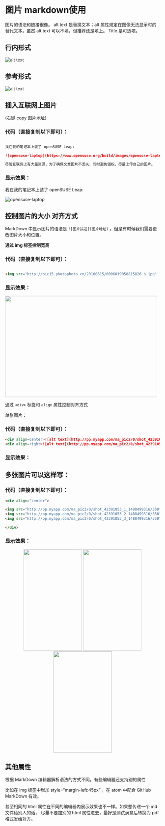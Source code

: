# 图片  markdown使用

图片的语法和链接很像。 alt text 是替换文本；alt 属性规定在图像无法显示时的替代文本。虽然 alt text 可以不填，但推荐还是填上。 Title 是可选项。

## 行内形式

![alt text](/path/to/img.jpg "Title")


## 参考形式

![alt text][id]

[id]: /path/to/img.jpg "Title"

## 插入互联网上图片

(右键 copy 图片地址)

### 代码（直接复制以下即可）：

```markdown

我在我的笔记本上装了 openSUSE Leap:

![opensuse-laptop](https://www.opensuse.org/build/images/opensuse-laptop.gif)

尽管互联网上有大量资源，为了确保文章图片不丢失，同时避免侵权，尽量上传自己的图片。

```

### 显示效果：

我在我的笔记本上装了 openSUSE Leap:

![opensuse-laptop](https://www.opensuse.org/build/images/opensuse-laptop.gif)

## 控制图片的大小 对齐方式

MarkDown 中显示图片的语法是 `![图片描述](图片地址)` 。但是有时候我们需要更改图片大小和位置。

**通过 img 标签控制宽高**

### 代码（直接复制以下即可）：

```markdown

<img src="http://pic15.photophoto.cn/20100615/0006019058815826_b.jpg"  height="330" width="495">

```

### 显示效果：

<img src="http://pic15.photophoto.cn/20100615/0006019058815826_b.jpg"  height="330" width="495">


通过 `<div>` 标签和 `align` 属性控制对齐方式

单张图片：

### 代码（直接复制以下即可）：

```markdown
<div align=center>![alt text](http://pp.myapp.com/ma_pic2/0/shot_42391053_1_1488499316/550 "Title")
<div align=right>![alt text](http://pp.myapp.com/ma_pic2/0/shot_42391053_1_1488499316/550 "Title")
```

### 显示效果：



## 多张图片可以这样写：

### 代码（直接复制以下即可）：
```markdown
<div align="center">

<img src="http://pp.myapp.com/ma_pic2/0/shot_42391053_1_1488499316/550" height="330" width="190" >
<img src="http://pp.myapp.com/ma_pic2/0/shot_42391053_2_1488499316/550" height="330" width="190" >
<img src="http://pp.myapp.com/ma_pic2/0/shot_42391053_3_1488499316/550" height="330" width="190" >

</div>
```

### 显示效果：

<div align="center">

<img src="http://pp.myapp.com/ma_pic2/0/shot_42391053_1_1488499316/550" height="330" width="190" >
<img src="http://pp.myapp.com/ma_pic2/0/shot_42391053_2_1488499316/550" height="330" width="190" >
<img src="http://pp.myapp.com/ma_pic2/0/shot_42391053_3_1488499316/550" height="330" width="190" >

</div>

## 其他属性

根据 MarkDown 编辑器解析语法的方式不同，有些编辑器还支持别的属性

比如在 img 标签中增加 style=“margin-left:45px” ，在 atom 中配合 GitHub MarkDown 有效。

甚至相同的 html 属性在不同的编辑器内展示效果也不一样。如果想传递一个 md 文件给别人的话， 尽量不要加别的 html 属性进去，最好是测试满意后转换为 pdf 格式发给对方。

